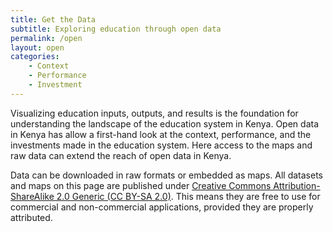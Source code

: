```yaml
---
title: Get the Data
subtitle: Exploring education through open data
permalink: /open
layout: open
categories:
    - Context
    - Performance
    - Investment
---
```


Visualizing education inputs, outputs, and results is the foundation for understanding the landscape of the education system in Kenya. Open data in Kenya has allow a first-hand look at the context, performance, and the investments made in the education system. Here access to the maps and raw data can extend the reach of open data in Kenya.

Data can be downloaded in raw formats or embedded as maps. All datasets and maps on this page are published under [Creative Commons Attribution-ShareAlike 2.0 Generic (CC BY-SA 2.0)](http://creativecommons.org/licenses/by-sa/2.0/). This means they are free to use for commercial and non-commercial applications, provided they are properly attributed.